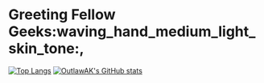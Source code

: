# Greeting Fellow Geeks:waving_hand_medium_light_skin_tone:,
[![Top Langs](https://github-readme-stats.vercel.app/api/top-langs/?username=OutlawAK&hide=shell,powershell&layout=compact&theme=vision-friendly-dark)](https://github.com/anuraghazra/github-readme-stats)
[![OutlawAK's GitHub stats](https://github-readme-stats.vercel.app/api?username=OutlawAK&show_icons=true&theme=vision-friendly-dark)](https://github.com/anuraghazra/github-readme-stats)
